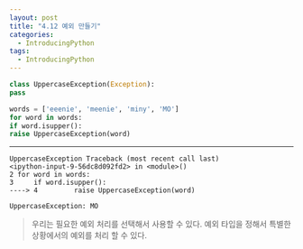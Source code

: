 ```yaml
---
layout: post
title: "4.12 예외 만들기"
categories:
  - IntroducingPython
tags:
  - IntroducingPython
---
```


```python
class UppercaseException(Exception):
pass
```
```python
words = ['eeenie', 'meenie', 'miny', 'MO']
for word in words:
if word.isupper():
raise UppercaseException(word)
```
---------------------------------------------------------------------
```
UppercaseException Traceback (most recent call last)
<ipython-input-9-56dc8d092fd2> in <module>()
2 for word in words:
3     if word.isupper():
----> 4         raise UppercaseException(word)
```

```
UppercaseException: MO
```

> 우리는 필요한 예외 처리를 선택해서 사용할 수 있다. 예외 타입을 정해서 특별한 상황에서의 예외를 처리 할 수 있다.
